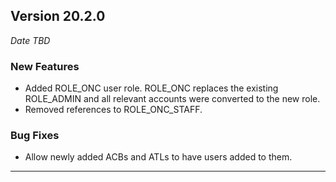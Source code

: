 
## Version 20.2.0
_Date TBD_

### New Features
* Added ROLE_ONC user role. ROLE_ONC replaces the existing ROLE_ADMIN and all relevant accounts were converted to the new role.
* Removed references to ROLE_ONC_STAFF.

### Bug Fixes
* Allow newly added ACBs and ATLs to have users added to them.

---

